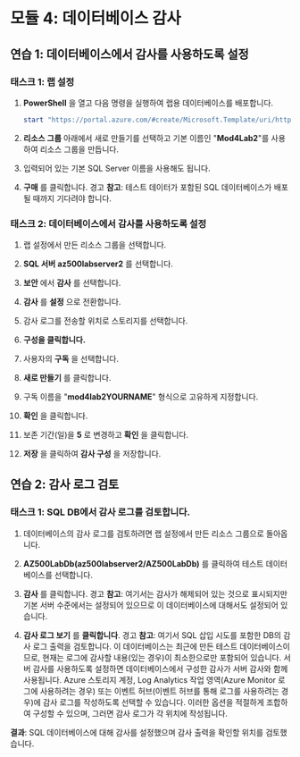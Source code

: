 ﻿

# 모듈 4: 데이터베이스 감사

## 연습 1: 데이터베이스에서 감사를 사용하도록 설정

### 태스크 1: 랩 설정

1.  **PowerShell** 을 열고 다음 명령을 실행하여 랩용 데이터베이스를 배포합니다.

     ```powershell
    start "https://portal.azure.com/#create/Microsoft.Template/uri/https%3A%2F%2Fraw.githubusercontent.com%2FMicrosoftLearning%2FAZ-500-Azure-Security%2Fmaster%2FAllfiles%2FLabs%2FMod4_Lab02%2Fazuredeploy.json" 
     ```

1.  **리소스 그룹** 아래에서 새로 만들기를 선택하고 기본 이름인 "**Mod4Lab2**"를 사용하여 리소스 그룹을 만듭니다.

1.  입력되어 있는 기본 SQL Server 이름을 사용해도 됩니다.

1.  **구매** 를 클릭합니다.
경고
**참고**: 테스트 데이터가 포함된 SQL 데이터베이스가 배포될 때까지 기다려야 합니다.

### 태스크 2: 데이터베이스에서 감사를 사용하도록 설정

1.  랩 설정에서 만든 리소스 그룹을 선택합니다.

2.  **SQL 서버** **az500labserver2** 를 선택합니다.

3.  **보안** 에서 **감사** 를 선택합니다.

4.  **감사** 를 **설정** 으로 전환합니다.

5.  감사 로그를 전송할 위치로 스토리지를 선택합니다.

6.  **구성을 클릭합니다.**

7.  사용자의 **구독** 을 선택합니다.

8.  **새로 만들기** 를 클릭합니다.

9.  구독 이름을 "**mod4lab2YOURNAME**" 형식으로 고유하게 지정합니다.

10. **확인** 을 클릭합니다.

11. 보존 기간(일)을 **5** 로 변경하고 **확인** 을 클릭합니다. 

12. **저장** 을 클릭하여 **감사 구성** 을 저장합니다.

## 연습 2: 감사 로그 검토

### 태스크 1: SQL DB에서 감사 로그를 검토합니다.

1.  데이터베이스의 감사 로그를 검토하려면 랩 설정에서 만든 리소스 그룹으로 돌아옵니다.

1.  **AZ500LabDb(az500labserver2/AZ500LabDb)** 를 클릭하여 테스트 데이터베이스를 선택합니다.

1.  **감사** 를 클릭합니다.
경고
**참고**: 여기서는 감사가 해제되어 있는 것으로 표시되지만 기본 서버 수준에서는 설정되어 있으므로 이 데이터베이스에 대해서도 설정되어 있습니다.


1.  **감사 로그 보기** 를 **클릭합니다**.
경고
**참고**: 여기서 SQL 삽입 시도를 포함한 DB의 감사 로그 출력을 검토합니다. 이 데이터베이스는 최근에 만든 테스트 데이터베이스이므로, 현재는 로그에 감사할 내용(있는 경우)이 최소한으로만 포함되어 있습니다.
서버 감사를 사용하도록 설정하면 데이터베이스에서 구성한 감사가 서버 감사와 함께 사용됩니다.
Azure 스토리지 계정, Log Analytics 작업 영역(Azure Monitor 로그에 사용하려는 경우) 또는 이벤트 허브(이벤트 허브를 통해 로그를 사용하려는 경우)에 감사 로그를 작성하도록 선택할 수 있습니다. 이러한 옵션을 적절하게 조합하여 구성할 수 있으며, 그러면 감사 로그가 각 위치에 작성됩니다.



**결과**: SQL 데이터베이스에 대해 감사를 설정했으며 감사 출력을 확인할 위치를 검토했습니다.

